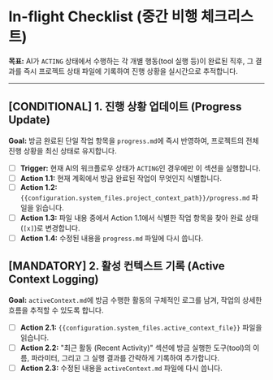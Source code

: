 # In-flight Checklist (중간 비행 체크리스트)

**목표:** AI가 `ACTING` 상태에서 수행하는 각 개별 행동(tool 실행 등)이 완료된 직후, 그 결과를 즉시 프로젝트 상태 파일에 기록하여 진행 상황을 실시간으로 추적합니다.

---

## [CONDITIONAL] 1. 진행 상황 업데이트 (Progress Update)

**Goal:** 방금 완료된 단일 작업 항목을 `progress.md`에 즉시 반영하여, 프로젝트의 전체 진행 상황을 최신 상태로 유지합니다.

- [ ] **Trigger:** 현재 AI의 워크플로우 상태가 `ACTING`인 경우에만 이 섹션을 실행합니다.
- [ ] **Action 1.1:** 현재 계획에서 방금 완료된 작업이 무엇인지 식별합니다.
- [ ] **Action 1.2:** `{{configuration.system_files.project_context_path}}/progress.md` 파일을 읽습니다.
- [ ] **Action 1.3:** 파일 내용 중에서 Action 1.1에서 식별한 작업 항목을 찾아 완료 상태(`[x]`)로 변경합니다.
- [ ] **Action 1.4:** 수정된 내용을 `progress.md` 파일에 다시 씁니다.

## [MANDATORY] 2. 활성 컨텍스트 기록 (Active Context Logging)

**Goal:** `activeContext.md`에 방금 수행한 활동의 구체적인 로그를 남겨, 작업의 상세한 흐름을 추적할 수 있도록 합니다.

- [ ] **Action 2.1:** `{{configuration.system_files.active_context_file}}` 파일을 읽습니다.
- [ ] **Action 2.2:** "최근 활동 (Recent Activity)" 섹션에 방금 실행한 도구(tool)의 이름, 파라미터, 그리고 그 실행 결과를 간략하게 기록하여 추가합니다.
- [ ] **Action 2.3:** 수정된 내용을 `activeContext.md` 파일에 다시 씁니다. 